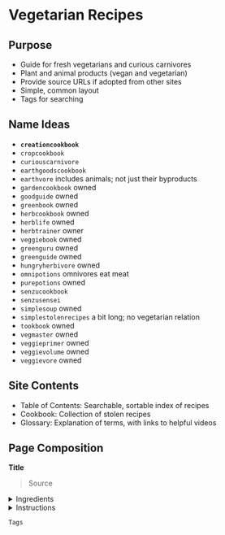# Vegetarian Recipes

## Purpose
- Guide for fresh vegetarians and curious carnivores
- Plant and animal products (vegan and vegetarian)
- Provide source URLs if adopted from other sites
- Simple, common layout
- Tags for searching

## Name Ideas
- **`creationcookbook`**
- `cropcookbook`
- `curiouscarnivore`
- `earthgoodscookbook`
- `earthvore` includes animals; not just their byproducts
- `gardencookbook` owned
- `goodguide` owned
- `greenbook` owned
- `herbcookbook` owned
- `herblife` owned
- `herbtrainer` owner
- `veggiebook` owned
- `greenguru` owned
- `greenguide` owned
- `hungryherbivore` owned
- `omnipotions` omnivores eat meat
- `purepotions` owned
- `senzucookbook`
- `senzusensei`
- `simplesoup` owned
- `simplestolenrecipes` a bit long; no vegetarian relation
- `tookbook` owned
- `vegmaster` owned
- `veggieprimer` owned
- `veggievolume` owned
- `veggievore` owned

##  Site Contents

- Table of Contents: Searchable, sortable index of recipes
- Cookbook: Collection of stolen recipes
- Glossary: Explanation of terms, with links to helpful videos

## Page Composition

**Title**

> Source

<details>
  <summary>Ingredients</summary>
</details>

<details>
  <summary>Instructions</summary>
</details>

`Tags`
